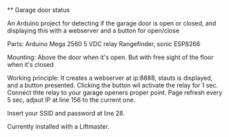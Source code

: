 ** Garage door status

An Arduino project for detecting if the garage door is open or closed, and displaying this with a webserver and a button for open/close

Parts:
Arduino Mega 2560
5 VDC relay
Rangefinder, sonic
ESP8266

Mounting:
Above the door when it's open. But with free sight of the floor when it's closed

Working principle:
It creates a webserver at ip:8888, stauts is displayed, and a button presented. Clicking the button wil activate the relay for 1 sec. Connect thte relay to your garage openers proper point. Page refresh every 5 sec, adjsut IP at line 156 to the current one.

Insert your SSID and password at line 28.

Currently installed with a Liftmaster.
